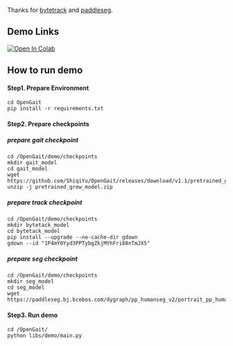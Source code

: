 
Thanks for [bytetrack](https://github.com/ifzhang/ByteTrack) and [paddleseg](https://github.com/PaddlePaddle/PaddleSeg).


## Demo Links
[![Open In Colab](https://colab.research.google.com/assets/colab-badge.svg)](https://colab.research.google.com/drive/19EVnzwaCpu6RzsI90GJuPLePvGALAQPr?usp=sharing)


How to run demo
------------------------------------------
#### Step1. Prepare Environment
```
cd OpenGait
pip install -r requirements.txt
```
#### Step2. Prepare checkpoints
##### prepare gait checkpoint
```
cd /OpenGait/demo/checkpoints
mkdir gait_model
cd gait_model
wget https://github.com/ShiqiYu/OpenGait/releases/download/v1.1/pretrained_grew_model.zip
unzip -j pretrained_grew_model.zip
```

##### prepare track checkpoint
```
cd /OpenGait/demo/checkpoints
mkdir bytetack_model
cd bytetack_model
pip install --upgrade --no-cache-dir gdown
gdown --id "1P4mY0Yyd3PPTybgZkjMYhFri88nTmJX5"
```


##### prepare seg checkpoint
```
cd /OpenGait/demo/checkpoints
mkdir seg_model
cd seg_model
wget https://paddleseg.bj.bcebos.com/dygraph/pp_humanseg_v2/portrait_pp_humansegv2_lite_256x144_smaller/portrait_pp_humansegv2_lite_256x144_inference_model_with_softmax.zip
```

#### Step3. Run demo
```
cd /OpenGait/
python libs/demo/main.py
```

